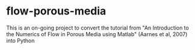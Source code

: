 # flow-porous-media
This is an on-going project to convert the tutorial from "An Introduction to the Numerics of Flow in Porous Media using Matlab" (Aarnes et al, 2007)  into Python
